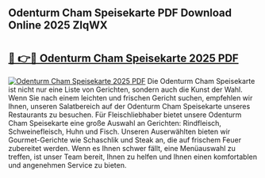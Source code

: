 ## Odenturm Cham Speisekarte PDF Download Online 2025 ZlqWX

# <h2><a href="http://gc5yum.nevu.top/?p=Odenturm+Cham+Speisekarte">🔗 👉🔴 Odenturm Cham Speisekarte 2025 PDF</a></h2>

[![Odenturm Cham Speisekarte 2025 PDF](https://i.imgur.com/dBaPXMq.png)](http://gc5yum.nevu.top/?p=Odenturm+Cham+Speisekarte)
Die Odenturm Cham Speisekarte ist nicht nur eine Liste von Gerichten, sondern auch die Kunst der Wahl. Wenn Sie nach einem leichten und frischen Gericht suchen, empfehlen wir Ihnen, unseren Salatbereich auf der Odenturm Cham Speisekarte unseres Restaurants zu besuchen. Für Fleischliebhaber bietet unsere Odenturm Cham Speisekarte eine große Auswahl an Gerichten: Rindfleisch, Schweinefleisch, Huhn und Fisch. Unseren Auserwählten bieten wir Gourmet-Gerichte wie Schaschlik und Steak an, die auf frischem Feuer zubereitet werden. Wenn es Ihnen schwer fällt, eine Menüauswahl zu treffen, ist unser Team bereit, Ihnen zu helfen und Ihnen einen komfortablen und angenehmen Service zu bieten.
